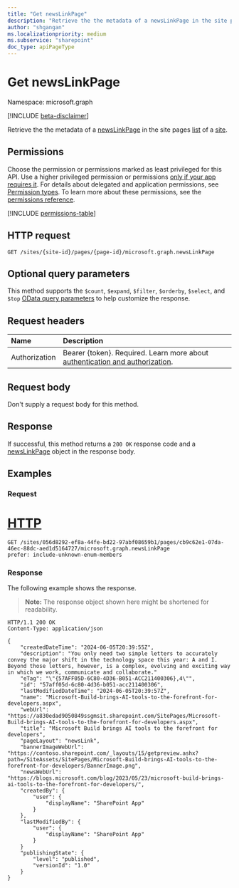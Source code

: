 ```yaml
---
title: "Get newsLinkPage"
description: "Retrieve the the metadata of a newsLinkPage in the site pages list in a site."
author: "shgangan"
ms.localizationpriority: medium
ms.subservice: "sharepoint"
doc_type: apiPageType
---
```


# Get newsLinkPage

Namespace: microsoft.graph

[!INCLUDE [beta-disclaimer](../../includes/beta-disclaimer.md)]


Retrieve the the metadata of a [newsLinkPage](../resources/newslinkpage.md) in the site pages [list][] of a [site][].

[list]: ../resources/list.md
[site]: ../resources/site.md

## Permissions

Choose the permission or permissions marked as least privileged for this API. Use a higher privileged permission or permissions [only if your app requires it](/graph/permissions-overview#best-practices-for-using-microsoft-graph-permissions). For details about delegated and application permissions, see [Permission types](/graph/permissions-overview#permission-types). To learn more about these permissions, see the [permissions reference](/graph/permissions-reference).

<!-- {
  "blockType": "permissions",
  "name": "newslinkpage-get-permissions"
}
-->
[!INCLUDE [permissions-table](../includes/permissions/newslinkpage-get-permissions.md)]

## HTTP request

<!-- {
  "blockType": "ignored"
}
-->
``` http
GET /sites/{site-id}/pages/{page-id}/microsoft.graph.newsLinkPage
```

## Optional query parameters

This method supports the `$count`, `$expand`, `$filter`, `$orderby`, `$select`, and `$top` [OData query parameters](/graph/query-parameters) to help customize the response.

## Request headers

|Name|Description|
|:---|:---|
|Authorization|Bearer {token}. Required. Learn more about [authentication and authorization](/graph/auth/auth-concepts).|

## Request body

Don't supply a request body for this method.

## Response

If successful, this method returns a `200 OK` response code and a [newsLinkPage](../resources/newslinkpage.md) object in the response body.

## Examples

### Request

# [HTTP](#tab/http)

<!--{
	"blockType": "request",
	"name": "get-newslinkpage",
	"scopes": "sites.read.all",
	"tags": "service.sharepoint"
}
-->

```msgraph-interactive
GET /sites/056d8292-ef8a-44fe-bd22-97abf08659b1/pages/cb9c62e1-07da-46ec-88dc-aed1d5164727/microsoft.graph.newsLinkPage
prefer: include-unknown-enum-members
```

### Response

The following example shows the response.
>**Note:** The response object shown here might be shortened for readability.
<!-- {
  "blockType": "response",
  "truncated": true,
  "@odata.type": "microsoft.graph.newsLinkPage"
  "isCollection":false
}
-->
``` http
HTTP/1.1 200 OK
Content-Type: application/json

{
    "createdDateTime": "2024-06-05T20:39:55Z",
    "description": "You only need two simple letters to accurately convey the major shift in the technology space this year: A and I. Beyond those letters, however, is a complex, evolving and exciting way in which we work, communicate and collaborate."
    "eTag": "\"{57AFF05D-6C80-4D36-B051-ACC211400306},4\"",
    "id": "57aff05d-6c80-4d36-b051-acc211400306",
    "lastModifiedDateTime": "2024-06-05T20:39:57Z",
    "name": "Microsoft-Build-brings-AI-tools-to-the-forefront-for-developers.aspx",
    "webUrl": "https://a830edad9050849ssgmsit.sharepoint.com/SitePages/Microsoft-Build-brings-AI-tools-to-the-forefront-for-developers.aspx",
    "title": "Microsoft Build brings AI tools to the forefront for developers",
    "pageLayout": "newsLink",
    "bannerImageWebUrl": "https://contoso.sharepoint.com/_layouts/15/getpreview.ashx?path=/SiteAssets/SitePages/Microsoft-Build-brings-AI-tools-to-the-forefront-for-developers/BannerImage.png",
    "newsWebUrl": "https://blogs.microsoft.com/blog/2023/05/23/microsoft-build-brings-ai-tools-to-the-forefront-for-developers/",
    "createdBy": {
        "user": {
            "displayName": "SharePoint App"
        }
    },
    "lastModifiedBy": {
        "user": {
            "displayName": "SharePoint App"
        }
    }
    "publishingState": {
        "level": "published",
        "versionId": "1.0"
    }
}
```

<!--
{
  "type": "#page.annotation",
  "description": "Get a newslinkpage in a site",
  "keywords": "",
  "section": "documentation",
  "tocPath": "Pages/Get",
  "suppressions": [
  ]
}
-->